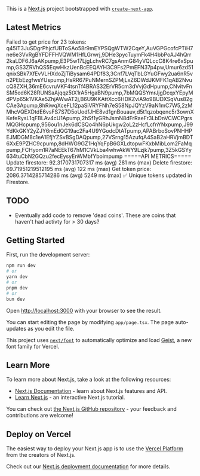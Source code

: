 This is a [Next.js](https://nextjs.org) project bootstrapped with [`create-next-app`](https://nextjs.org/docs/app/api-reference/cli/create-next-app).
## Latest Metrics
Failed to get price for 23 tokens: q45iT3JuSDgrPhjcfUBToSAo58r9mEYPSQgWTW2CqeY,AuVGPGcofcPTiH7ne6e3VvRgBYFDFFHVQWM1HfLGrwrj,9DHe3pycTuymFk4H4bbPoAJ4hQrr2kaLDF6J6aAKpump,E3P5w17LjgLchvRC7gsAnmG84yVQLccC8K4re6xSpump,GS3ZRVhQS5EqwHkzUenBcEEQAYH3C9Fs2PmEFN37p4pw,Umur6zd51qnixSBk7XfEvVLHXdoZjTiBysam64PDf83,3Cnf7LVqTbLGYuGFwy2ua6nR5vn2PEbEzgfwsYUspump,HsRR67PuNMernSZPMjLxZ6DWdJKMFK1qAB2NvucQ8ZXH,36mE6cvruVKF4tsnTf4BRAS32ErVR5cm3dVvjGdHpump,CNvitvFnSM5ed6K28RUNSaAjqqz5tX1rA5HgaBN9pump,7bMQQSYmrJjgDcqxYEpyMdPVp65k1VKAe5ZhjAWwAT2j,B6U9KKAttXcc6HDKZviA9o9BUDXSqVus82gCAe3Apump,8hRiwqXceFL12paSiVRYFNh7eS58NpJQYzV9aN1mC7W5,2zMMhcVQEXDtdE6vsFS7S7D5oUodfJHE8vd1gnBouauv,d5t1qzobqenc5r3ownXKefeRysL1qFBLAv4cU1Apump,2hSf1yGRhJsmN8dFrRaeFr3LbDnVCWCPgrsMQGHcpump,956ou1nJek6dCSQo4hN6pUkgw2oL2zHcfLcfnYNxpump,J99YdKkGKY2yZJY6mEdQG19ac2Fa4U9YGodcDtATpump,APABrboSovPNHHPEJMDGM8c1eA1EfjYZSvBSgDAQpump,27VSrng15AzufqA4SaB2aHRVjmBDT6XxE9PZHC9cpump,8dHWG9GZ1HqYqFpB6GXLdtopwFKxbMibLom2FaMqpump,FCHyom1R7aNEEkT67hM1CVkLba4whvAkWY9Lzjk7pump,3Z5kGSYy634tuCbN2GQzu2fecEysyEnWMbfYboimpump
=====API METRICS=====
Update firestore: 92.3170731707317 ms (avg) 281 ms (max)
Delete firestore: 69.71951219512195 ms (avg) 122 ms (max)
Get token price: 2086.3714285714286 ms (avg) 5249 ms (max)
✅ Unique tokens updated in Firestore.


## TODO
- Eventually add code to remove 'dead coins'. These are coins that haven't had activty for > 30 days?

## Getting Started

First, run the development server:

```bash
npm run dev
# or
yarn dev
# or
pnpm dev
# or
bun dev
```

Open [http://localhost:3000](http://localhost:3000) with your browser to see the result.

You can start editing the page by modifying `app/page.tsx`. The page auto-updates as you edit the file.

This project uses [`next/font`](https://nextjs.org/docs/app/building-your-application/optimizing/fonts) to automatically optimize and load [Geist](https://vercel.com/font), a new font family for Vercel.

## Learn More

To learn more about Next.js, take a look at the following resources:

- [Next.js Documentation](https://nextjs.org/docs) - learn about Next.js features and API.
- [Learn Next.js](https://nextjs.org/learn) - an interactive Next.js tutorial.

You can check out [the Next.js GitHub repository](https://github.com/vercel/next.js) - your feedback and contributions are welcome!

## Deploy on Vercel

The easiest way to deploy your Next.js app is to use the [Vercel Platform](https://vercel.com/new?utm_medium=default-template&filter=next.js&utm_source=create-next-app&utm_campaign=create-next-app-readme) from the creators of Next.js.

Check out our [Next.js deployment documentation](https://nextjs.org/docs/app/building-your-application/deploying) for more details.
